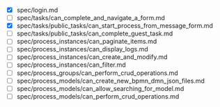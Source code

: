 - [x] spec/login.md
- [ ] spec/tasks/can_complete_and_navigate_a_form.md
- [x] spec/tasks/public_tasks/can_start_process_from_message_form.md
- [ ] spec/tasks/public_tasks/can_complete_guest_task.md
- [ ] spec/process_instances/can_paginate_items.md
- [ ] spec/process_instances/can_display_logs.md
- [ ] spec/process_instances/can_create_and_modify.md
- [ ] spec/process_instances/can_filter.md
- [ ] spec/process_groups/can_perform_crud_operations.md
- [ ] spec/process_models/can_create_new_bpmn_dmn_json_files.md
- [ ] spec/process_models/can_allow_searching_for_model.md
- [ ] spec/process_models/can_perform_crud_operations.md
